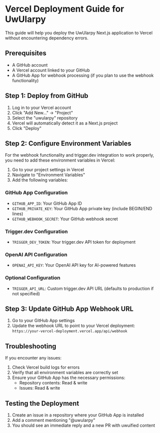 # Vercel Deployment Guide for UwUlarpy

This guide will help you deploy the UwUlarpy Next.js application to Vercel without encountering dependency errors.

## Prerequisites

- A GitHub account
- A Vercel account linked to your GitHub
- A GitHub App for webhook processing (if you plan to use the webhook functionality)

## Step 1: Deploy from GitHub

1. Log in to your Vercel account
2. Click "Add New..." → "Project"
3. Select the "uwularpy" repository
4. Vercel will automatically detect it as a Next.js project
5. Click "Deploy"

## Step 2: Configure Environment Variables

For the webhook functionality and trigger.dev integration to work properly, you need to add these environment variables in Vercel:

1. Go to your project settings in Vercel
2. Navigate to "Environment Variables"
3. Add the following variables:

### GitHub App Configuration
   - `GITHUB_APP_ID`: Your GitHub App ID
   - `GITHUB_PRIVATE_KEY`: Your GitHub App private key (include BEGIN/END lines)
   - `GITHUB_WEBHOOK_SECRET`: Your GitHub webhook secret

### Trigger.dev Configuration
   - `TRIGGER_DEV_TOKEN`: Your trigger.dev API token for deployment

### OpenAI API Configuration  
   - `OPENAI_API_KEY`: Your OpenAI API key for AI-powered features

### Optional Configuration
   - `TRIGGER_API_URL`: Custom trigger.dev API URL (defaults to production if not specified)

## Step 3: Update GitHub App Webhook URL

1. Go to your GitHub App settings
2. Update the webhook URL to point to your Vercel deployment:
   `https://your-vercel-deployment.vercel.app/api/webhook`

## Troubleshooting

If you encounter any issues:

1. Check Vercel build logs for errors
2. Verify that all environment variables are correctly set
3. Ensure your GitHub App has the necessary permissions:
   - Repository contents: Read & write
   - Issues: Read & write

## Testing the Deployment

1. Create an issue in a repository where your GitHub App is installed
2. Add a comment mentioning "@uwularpy"
3. You should see an immediate reply and a new PR with uwuified content
